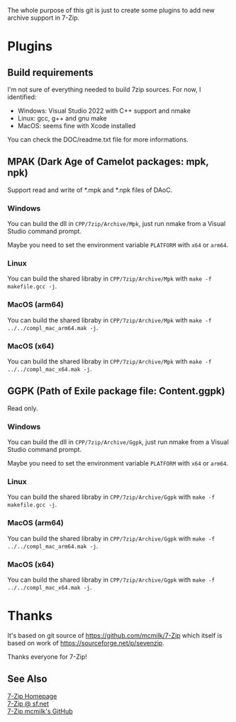 The whole purpose of this git is just to create some plugins to add new archive support in 7-Zip.

# Plugins
## Build requirements
I'm not sure of everything needed to build 7zip sources. For now, I identified:
- Windows: Visual Studio 2022 with C++ support and nmake
- Linux: gcc, g++ and gnu make
- MacOS: seems fine with Xcode installed

You can check the DOC/readme.txt file for more informations.

## MPAK (Dark Age of Camelot packages: mpk, npk)
Support read and write of *.mpk and *.npk files of DAoC.
### Windows
You can build the dll in `CPP/7zip/Archive/Mpk`, just run nmake from a Visual Studio command prompt.

Maybe you need to set the environment variable `PLATFORM` with `x64` or `arm64`.
### Linux
You can build the shared libraby in `CPP/7zip/Archive/Mpk` with `make -f makefile.gcc -j`.
### MacOS (arm64)
You can build the shared libraby in `CPP/7zip/Archive/Mpk` with `make -f ../../compl_mac_arm64.mak -j`.
### MacOS (x64)
You can build the shared libraby in `CPP/7zip/Archive/Mpk` with `make -f ../../compl_mac_x64.mak -j`.

## GGPK (Path of Exile package file: Content.ggpk)
Read only.
### Windows
You can build the dll in `CPP/7zip/Archive/Ggpk`, just run nmake from a Visual Studio command prompt.

Maybe you need to set the environment variable `PLATFORM` with `x64` or `arm64`.
### Linux
You can build the shared libraby in `CPP/7zip/Archive/Ggpk` with `make -f makefile.gcc -j`.
### MacOS (arm64)
You can build the shared libraby in `CPP/7zip/Archive/Ggpk` with `make -f ../../compl_mac_arm64.mak -j`.
### MacOS (x64)
You can build the shared libraby in `CPP/7zip/Archive/Ggpk` with `make -f ../../compl_mac_x64.mak -j`.

# Thanks

It's based on git source of https://github.com/mcmilk/7-Zip which itself is based on work of https://sourceforge.net/p/sevenzip.

Thanks everyone for 7-Zip!

## See Also

[7-Zip Homepage](https://www.7-zip.org/) \
[7-Zip @ sf.net](https://sourceforge.net/p/sevenzip/) \
[7-Zip mcmilk's GitHub](https://github.com/mcmilk/7-Zip)
